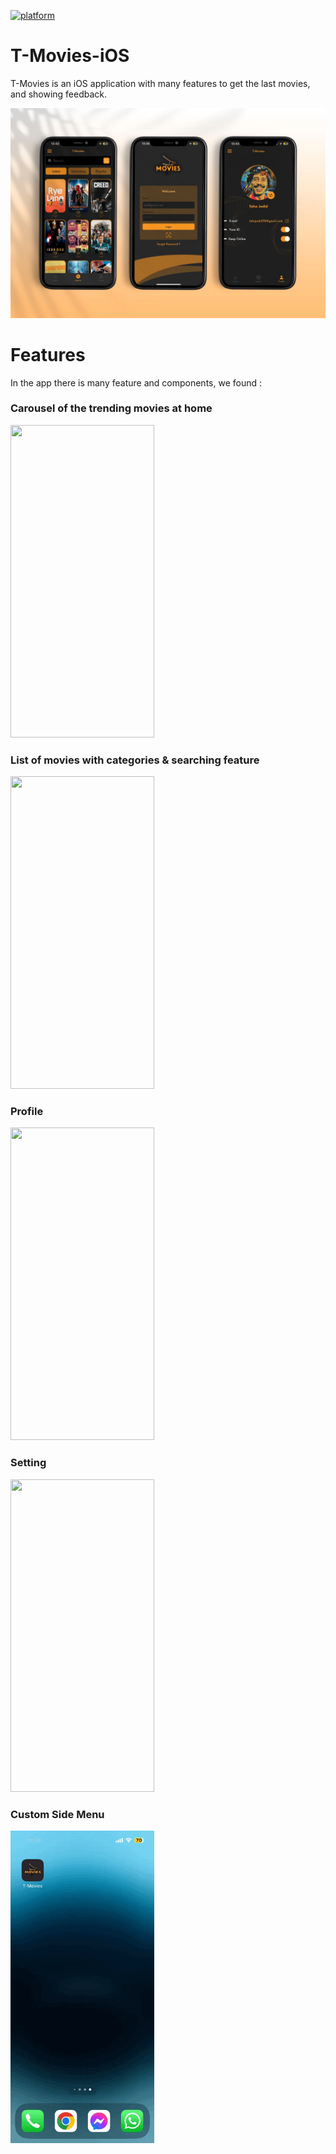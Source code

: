 [![platform](https://img.shields.io/badge/platform-ios-orange.svg)](https://developer.apple.com/swift)
# T-Movies-iOS

T-Movies is an iOS application with many features to get the last movies, and showing feedback.

<img src="https://github.com/tahajadid/T-Movies-iOS/blob/main/Demo/mock_tmovies_2.jpg"/>

# Features

In the app there is many feature and components, we found :

### Carousel of the trending movies at home
<img src="./Demo/home_carousel.gif" width="230" height="500"/>

### List of movies with categories & searching feature
<img src="./Demo/searchview.gif" width="230" height="500"/>

### Profile
<img src="./Demo/profile.gif" width="230" height="500"/>

### Setting
<img src="./Demo/settings.gif" width="230" height="500"/>

### Custom Side Menu
<img src="./Demo/sidemenu.gif" width="230" height="500"/>
